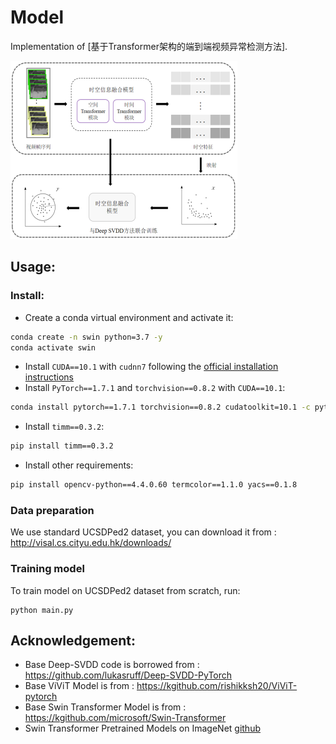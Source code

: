 # Model
Implementation of [基于Transformer架构的端到端视频异常检测方法].

![model/model.png](model/model.png)

## Usage:

### Install:
- Create a conda virtual environment and activate it:

```bash
conda create -n swin python=3.7 -y
conda activate swin
```

- Install `CUDA==10.1` with `cudnn7` following
  the [official installation instructions](https://docs.nvidia.com/cuda/cuda-installation-guide-linux/index.html)
- Install `PyTorch==1.7.1` and `torchvision==0.8.2` with `CUDA==10.1`:

```bash
conda install pytorch==1.7.1 torchvision==0.8.2 cudatoolkit=10.1 -c pytorch
```

- Install `timm==0.3.2`:

```bash
pip install timm==0.3.2
```

- Install other requirements:

```bash
pip install opencv-python==4.4.0.60 termcolor==1.1.0 yacs==0.1.8
```

### Data preparation
We use standard UCSDPed2 dataset, you can download it from : http://visal.cs.cityu.edu.hk/downloads/

### Training model

To train model on UCSDPed2 dataset from scratch, run:

```
python main.py
```

## Acknowledgement:
* Base Deep-SVDD code is borrowed from : https://github.com/lukasruff/Deep-SVDD-PyTorch
* Base ViViT Model is from : https://kgithub.com/rishikksh20/ViViT-pytorch
* Base Swin Transformer Model is from : https://kgithub.com/microsoft/Swin-Transformer
* Swin Transformer Pretrained Models on ImageNet
[github](https://github.com/SwinTransformer/storage/releases/download/v1.0.0/swin_tiny_patch4_window7_224.pth)
